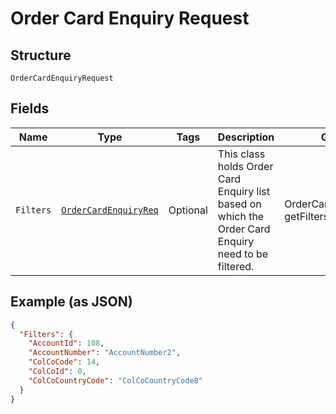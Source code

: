 
# Order Card Enquiry Request

## Structure

`OrderCardEnquiryRequest`

## Fields

| Name | Type | Tags | Description | Getter | Setter |
|  --- | --- | --- | --- | --- | --- |
| `Filters` | [`OrderCardEnquiryReq`](../../doc/models/order-card-enquiry-req.md) | Optional | This class holds Order Card Enquiry list based on which the Order Card Enquiry need to be filtered. | OrderCardEnquiryReq getFilters() | setFilters(OrderCardEnquiryReq filters) |

## Example (as JSON)

```json
{
  "Filters": {
    "AccountId": 108,
    "AccountNumber": "AccountNumber2",
    "ColCoCode": 14,
    "ColCoId": 0,
    "ColCoCountryCode": "ColCoCountryCode8"
  }
}
```

